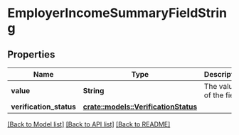 # EmployerIncomeSummaryFieldString

## Properties

Name | Type | Description | Notes
------------ | ------------- | ------------- | -------------
**value** | **String** | The value of the field. | 
**verification_status** | [**crate::models::VerificationStatus**](VerificationStatus.md) |  | 

[[Back to Model list]](../README.md#documentation-for-models) [[Back to API list]](../README.md#documentation-for-api-endpoints) [[Back to README]](../README.md)


